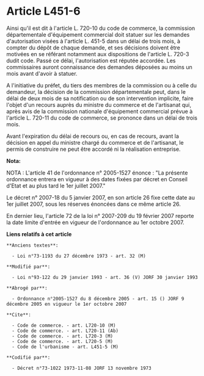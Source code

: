 # Article L451-6

Ainsi qu'il est dit à l'article L. 720-10 du code de commerce, la commission départementale d'équipement commercial doit
statuer sur les demandes d'autorisation visées à l'article L. 451-5 dans un délai de trois mois, à compter du dépôt de chaque
demande, et ses décisions doivent être motivées en se référant notamment aux dispositions de l'article L. 720-3 dudit code.
Passé ce délai, l'autorisation est réputée accordée. Les commissaires auront connaissance des demandes déposées au moins un
mois avant d'avoir à statuer. 

A l'initiative du préfet, du tiers des membres de la commission ou à celle du demandeur, la décision de la commission
départementale peut, dans le délai de deux mois de sa notification ou de son intervention implicite, faire l'objet d'un
recours auprès du ministre du commerce et de l'artisanat qui, après avis de la commission nationale d'équipement commercial
prévue à l'article L. 720-11 du code de commerce, se prononce dans un délai de trois mois. 

Avant l'expiration du délai de recours ou, en cas de recours, avant la décision en appel du ministre chargé du commerce et de
l'artisanat, le permis de construire ne peut être accordé ni la réalisation entreprise.

**Nota:**

NOTA : L'article 41 de l'ordonnance n° 2005-1527 énonce : "La présente ordonnance entrera en vigueur à des dates fixées par
décret en Conseil d'Etat et au plus tard le 1er juillet 2007."

Le décret n° 2007-18 du 5 janvier 2007, en son article 26 fixe cette date au 1er juillet 2007, sous les réserves énoncées
dans ce même article 26.

En dernier lieu, l'article 72 de la loi n° 2007-209 du 19 février 2007 reporte la date limite d'entrée en vigueur de
l'ordonnance au 1er octobre 2007.

**Liens relatifs à cet article**

	**Anciens textes**:

	  - Loi n°73-1193 du 27 décembre 1973 - art. 32 (M)

	**Modifié par**:

	  - Loi n°93-122 du 29 janvier 1993 - art. 36 (V) JORF 30 janvier 1993

	**Abrogé par**:

	  - Ordonnance n°2005-1527 du 8 décembre 2005 - art. 15 () JORF 9 décembre 2005 en vigueur le 1er octobre 2007

	**Cite**:

	  - Code de commerce. - art. L720-10 (M)
	  - Code de commerce. - art. L720-11 (Ab)
	  - Code de commerce. - art. L720-3 (M)
	  - Code de commerce. - art. L720-5 (M)
	  - Code de l'urbanisme - art. L451-5 (M)

	**Codifié par**:

	  - Décret n°73-1022 1973-11-08 JORF 13 novembre 1973
